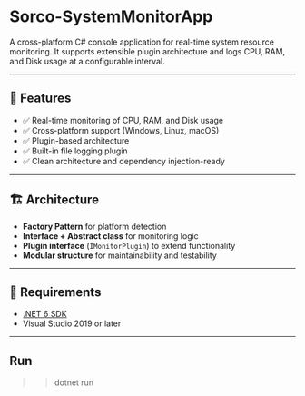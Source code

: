 # Sorco-SystemMonitorApp
A cross-platform C# console application for real-time system resource monitoring. It supports extensible plugin architecture and logs CPU, RAM, and Disk usage at a configurable interval.

---

## 🚀 Features

- ✅ Real-time monitoring of CPU, RAM, and Disk usage
- ✅ Cross-platform support (Windows, Linux, macOS)
- ✅ Plugin-based architecture
- ✅ Built-in file logging plugin
- ✅ Clean architecture and dependency injection-ready

---

## 🏗 Architecture

- **Factory Pattern** for platform detection
- **Interface + Abstract class** for monitoring logic
- **Plugin interface** (`IMonitorPlugin`) to extend functionality
- **Modular structure** for maintainability and testability

---

## 🔧 Requirements

- [.NET 6 SDK](https://dotnet.microsoft.com/en-us/download/dotnet/6.0)
- Visual Studio 2019 or later

---

## Run

>>dotnet run


